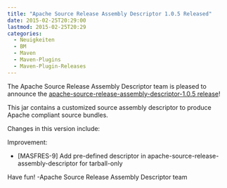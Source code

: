 ```yaml
---
title: "Apache Source Release Assembly Descriptor 1.0.5 Released"
date: 2015-02-25T20:29:00
lastmod: 2015-02-25T20:29
categories:
  - Neuigkeiten
  - BM
  - Maven
  - Maven-Plugins
  - Maven-Plugin-Releases
---
```

The Apache Source Release Assembly Descriptor team is pleased to
announce the [apache-source-release-assembly-descriptor-1.0.5 release](http://maven.apache.org/apache-resource-bundles/)!

This jar contains a customized source assembly descriptor to produce
Apache compliant source bundles.

Changes in this version include:

Improvement:

 * [MASFRES-9] Add pre-defined descriptor in apache-source-release-assembly-descriptor for tarball-only

Have fun!
-Apache Source Release Assembly Descriptor team
